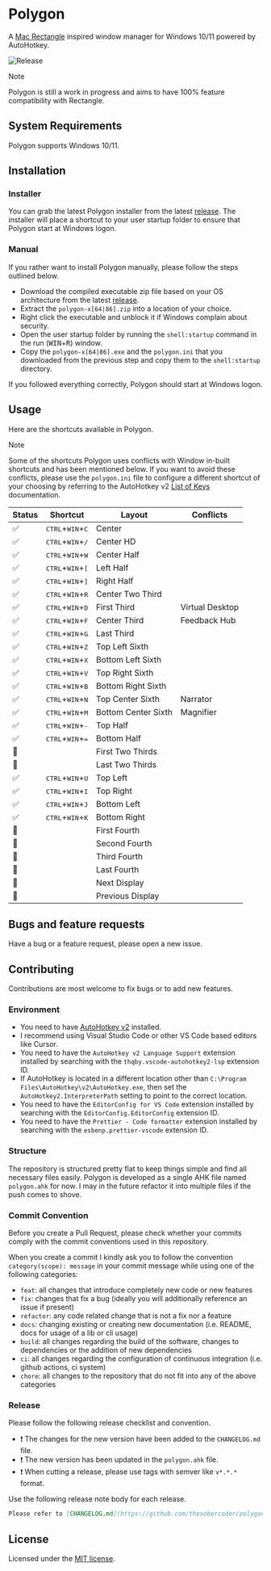 # Polygon

A [Mac Rectangle](https://github.com/rxhanson/Rectangle) inspired window manager for Windows 10/11 powered by AutoHotkey.

![Release](https://github.com/thesobercoder/polygon/actions/workflows/release.yml/badge.svg)

> [!NOTE]
> Polygon is still a work in progress and aims to have 100% feature compatibility with Rectangle.

## System Requirements

Polygon supports Windows 10/11.

## Installation

### Installer

You can grab the latest Polygon installer from the latest [release](https://github.com/thesobercoder/polygon/releases/latest). The installer will place a shortcut to your user startup folder to ensure that Polygon start at Windows logon.

### Manual

If you rather want to install Polygon manually, please follow the steps outlined below.

- Download the compiled executable zip file based on your OS architecture from the latest [release](https://github.com/thesobercoder/polygon/releases/latest).
- Extract the `polygon-x[64|86].zip` into a location of your choice.
- Right click the executable and unblock it if Windows complain about security.
- Open the user startup folder by running the `shell:startup` command in the run (<kbd>WIN</kbd>+<kbd>R</kbd>) window.
- Copy the `polygon-x[64|86].exe` and the `polygon.ini` that you downloaded from the previous step and copy them to the `shell:startup` directory.

If you followed everything correctly, Polygon should start at Windows logon.

## Usage

Here are the shortcuts available in Polygon.

> [!NOTE]
> Some of the shortcuts Polygon uses conflicts with Window in-built shortcuts and has been mentioned below. If you want to avoid these conflicts, please use the `polygon.ini` file to configure a different shortcut of your choosing by referring to the AutoHotkey v2 [List of Keys](https://www.autohotkey.com/docs/v2/KeyList.htm) documentation.

| Status             | Shortcut                                    | Layout              | Conflicts       |
| ------------------ | ------------------------------------------- | ------------------- | --------------- |
| :white_check_mark: | <kbd>CTRL</kbd>+<kbd>WIN</kbd>+<kbd>C</kbd> | Center              |
| :white_check_mark: | <kbd>CTRL</kbd>+<kbd>WIN</kbd>+<kbd>/</kbd> | Center HD           |                 |
| :white_check_mark: | <kbd>CTRL</kbd>+<kbd>WIN</kbd>+<kbd>W</kbd> | Center Half         |                 |
| :white_check_mark: | <kbd>CTRL</kbd>+<kbd>WIN</kbd>+<kbd>[</kbd> | Left Half           |                 |
| :white_check_mark: | <kbd>CTRL</kbd>+<kbd>WIN</kbd>+<kbd>]</kbd> | Right Half          |                 |
| :white_check_mark: | <kbd>CTRL</kbd>+<kbd>WIN</kbd>+<kbd>R</kbd> | Center Two Third    |                 |
| :white_check_mark: | <kbd>CTRL</kbd>+<kbd>WIN</kbd>+<kbd>D</kbd> | First Third         | Virtual Desktop |
| :white_check_mark: | <kbd>CTRL</kbd>+<kbd>WIN</kbd>+<kbd>F</kbd> | Center Third        | Feedback Hub    |
| :white_check_mark: | <kbd>CTRL</kbd>+<kbd>WIN</kbd>+<kbd>G</kbd> | Last Third          |                 |
| :white_check_mark: | <kbd>CTRL</kbd>+<kbd>WIN</kbd>+<kbd>Z</kbd> | Top Left Sixth      |                 |
| :white_check_mark: | <kbd>CTRL</kbd>+<kbd>WIN</kbd>+<kbd>X</kbd> | Bottom Left Sixth   |                 |
| :white_check_mark: | <kbd>CTRL</kbd>+<kbd>WIN</kbd>+<kbd>V</kbd> | Top Right Sixth     |                 |
| :white_check_mark: | <kbd>CTRL</kbd>+<kbd>WIN</kbd>+<kbd>B</kbd> | Bottom Right Sixth  |                 |
| :white_check_mark: | <kbd>CTRL</kbd>+<kbd>WIN</kbd>+<kbd>N</kbd> | Top Center Sixth    | Narrator        |
| :white_check_mark: | <kbd>CTRL</kbd>+<kbd>WIN</kbd>+<kbd>M</kbd> | Bottom Center Sixth | Magnifier       |
| :white_check_mark: | <kbd>CTRL</kbd>+<kbd>WIN</kbd>+<kbd>-</kbd> | Top Half            |                 |
| :white_check_mark: | <kbd>CTRL</kbd>+<kbd>WIN</kbd>+<kbd>=</kbd> | Bottom Half         |                 |
| :construction:     |                                             | First Two Thirds    |                 |
| :construction:     |                                             | Last Two Thirds     |                 |
| :white_check_mark: | <kbd>CTRL</kbd>+<kbd>WIN</kbd>+<kbd>U</kbd> | Top Left            |                 |
| :white_check_mark: | <kbd>CTRL</kbd>+<kbd>WIN</kbd>+<kbd>I</kbd> | Top Right           |                 |
| :white_check_mark: | <kbd>CTRL</kbd>+<kbd>WIN</kbd>+<kbd>J</kbd> | Bottom Left         |                 |
| :white_check_mark: | <kbd>CTRL</kbd>+<kbd>WIN</kbd>+<kbd>K</kbd> | Bottom Right        |                 |
| :construction:     |                                             | First Fourth        |                 |
| :construction:     |                                             | Second Fourth       |                 |
| :construction:     |                                             | Third Fourth        |                 |
| :construction:     |                                             | Last Fourth         |                 |
| :construction:     |                                             | Next Display        |                 |
| :construction:     |                                             | Previous Display    |                 |

## Bugs and feature requests

Have a bug or a feature request, please open a new issue.

## Contributing

Contributions are most welcome to fix bugs or to add new features.

### Environment

- You need to have [AutoHotkey v2](https://github.com/AutoHotkey/AutoHotkey) installed.
- I recommend using Visual Studio Code or other VS Code based editors like Cursor.
- You need to have the `AutoHotkey v2 Language Support` extension installed by searching with the `thqby.vscode-autohotkey2-lsp` extension ID.
- If AutoHotkey is located in a different location other than `C:\Program Files\AutoHotkey\v2\AutoHotkey.exe`, then set the `AutoHotkey2.InterpreterPath` setting to point to the correct location.
- You need to have the `EditorConfig for VS Code` extension installed by searching with the `EditorConfig.EditorConfig` extension ID.
- You need to have the `Prettier - Code formatter` extension installed by searching with the `esbenp.prettier-vscode` extension ID.

### Structure

The repository is structured pretty flat to keep things simple and find all necessary files easily. Polygon is developed as a single AHK file named `polygon.ahk` for now. I may in the future refactor it into multiple files if the push comes to shove.

### Commit Convention

Before you create a Pull Request, please check whether your commits comply with the commit conventions used in this repository.

When you create a commit I kindly ask you to follow the convention `category(scope): message` in your commit message while using one of the following categories:

- `feat`: all changes that introduce completely new code or new features
- `fix`: changes that fix a bug (ideally you will additionally reference an issue if present)
- `refactor`: any code related change that is not a fix nor a feature
- `docs`: changing existing or creating new documentation (i.e. README, docs for usage of a lib or cli usage)
- `build`: all changes regarding the build of the software, changes to dependencies or the addition of new dependencies
- `ci`: all changes regarding the configuration of continuous integration (i.e. github actions, ci system)
- `chore`: all changes to the repository that do not fit into any of the above categories

### Release

Please follow the following release checklist and convention.

- :exclamation: The changes for the new version have been added to the `CHANGELOG.md` file.
- :exclamation: The new version has been updated in the `polygon.ahk` file.
- :exclamation: When cutting a release, please use tags with semver like `v*.*.*` format.

Use the following release note body for each release.

```md
Please refer to [CHANGELOG.md](https://github.com/thesobercoder/polygon/blob/main/CHANGELOG.md) for details.
```

## License

Licensed under the [MIT license](https://github.com/thesobercoder/polygon/blob/main/LICENSE).
